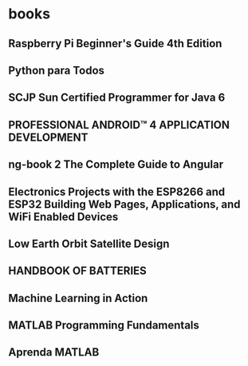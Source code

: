 # books

## Raspberry Pi Beginner's Guide 4th Edition
## Python para Todos
## SCJP Sun Certified Programmer for Java 6
## PROFESSIONAL ANDROID™ 4 APPLICATION DEVELOPMENT
## ng-book 2 The Complete Guide to Angular
## Electronics Projects with the ESP8266 and ESP32 Building Web Pages, Applications, and WiFi Enabled Devices
## Low Earth Orbit Satellite Design
## HANDBOOK OF BATTERIES
## Machine Learning in Action
## MATLAB Programming Fundamentals
## Aprenda MATLAB

